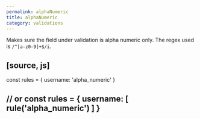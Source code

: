 ```yaml
---
permalink: alphaNumeric
title: alphaNumeric
category: validations
---
```


Makes sure the field under validation is alpha numeric only.
The regex used is `/^[a-z0-9]+$/i`.
 
[source, js]
----
const rules = {
  username: 'alpha_numeric'
}
 
// or
const rules = {
  username: [
    rule('alpha_numeric')
  ]
}
----